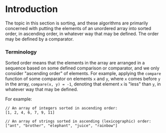 # Introduction

The topic in this section is sorting, and these algorithms are primarily 
concerned with putting the elements of an unordered array into sorted order, in
ascending order, in whatever way that may be defined. The order may be defined
by a comparator.

### Terminology

Sorted order means that the elements in the array are arranged in a sequence 
based on some defined comparison or comparator, and we only consider
"ascending order" of elements. For example, applying the `compare` function of 
some comparator on elements `x` and `y`, where `x` comes before `y` in the 
array, `compare(x, y) = -1`, denoting that element `x` is "less" than `y`, in
whatever way that may be defined. 

For example:

```
// An array of integers sorted in ascending order:
[1, 2, 4, 6, 7, 9, 11]

// An array of strings sorted in ascending (lexicographic) order:
["ant", "brother", "elephant", "juice", "rainbow"]
```